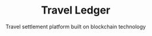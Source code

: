 ---
layout: project
order: 1
case_study: true
dlc: true
title: Travel Ledger
subtitle: Travel settlement platform built on blockchain technology
industry: Travel
summary: Travel Ledger is a billing and settlement platform for the travel industry, that provides a single source of truth for the purchasing process for non-air travel along the entire distribution chain.
link: https://travelledger.org/


deliverables: Blockchain-based billing and settlement platform

challenge-diagram: true
challenge: 
    - lead: The reconciliation process within the travel sector is complicated, time-consuming, and impacts cost for travel companies and suppliers.
    - paragraph: Travel companies work with numerous suppliers and will often be required to sift through hundreds of statements and invoices from suppliers to settle payments. A further problem is that these invoices and statements come in varying formats, and every supplier wants to be paid in different ways. This creates a lot of problems for when travel companies are reconciling their statements with bookings and there is no match.

delivery:
    - item: 
        - paragraph: Travel Ledger wanted to simplify the reconciliation process and approached Applied Blockchain to develop a blockchain-based solution. They wanted to use blockchain and smart contracts to replace the existing billing, reconciliation, and settlement process with a quick, easy and inexpensive solution to transact non-airline travel services.
        - paragraph: Applied Blockchain developed a proof of concept for Travel Ledger – to provide a decentralised platform where travel agents, tour operators, accommodation wholesalers, hotel companies, car rental suppliers, cruise companies and any similar travel company can access a shared ledger and a shared repository of documents. The ledger is used to track transactions for all connected intermediaries and suppliers in real-time.
    - item: 
        - paragraph: The Travel Ledger platform will allow payment records between buyers and sellers to be stored in a shared, decentralised and authenticated ledger. This establishes a “single source of truth” for all parties. The platform will also be connected to financial and payment systems to support and record payments in a secure and transparent manner.
        - paragraph: An easy-to-integrate API will also be made available for all travel companies to use and integrate with – thus, enabling automated reconciliation and/or settlement without the need for the existing business processes to change.

results:
    - paragraph: Industry adoption of the Travel Ledger platform will provide a shared ledger enabling a host of business processes to be fully integrated with back office and reservation systems.

results-icons:
    - image: icon-invoice
      title: Supplier invoice reconciliation
      body: Invoice is recorded in a single format, for the back office system to automatically read and reconcile
    - image: icon-commission
      title: Commission payments to agents and hotels
      body: As the booking is recorded on the platform, the expected seller commission is calculated and the payment is processed
    - image: icon-payment
      title: Payment reconciliation
      body: All payments are processed and all transactions are recorded on the Travel Ledger platform. This enables the receiving entity to automatically check and reconcile incoming payments against the relevant invoices/transactions

results-comment:
    With a decentralised platform, the end-to-end administration process is transparent and payments costs are minimised and optimised. The hours wasted on reconciliation are reduced to almost nil, empowering everyone in the distribution chain to focus on what they do best – serving customers.

testimonial:
    - quote: In Applied Blockchain we found a development partner that not only was there to turn our requirements into reality, but also acted as a consultant, helping us fill the knowledge gap between traditional development and the new Blockchain world. Especially in the initial phases of a project, this added value is invaluable.
      author: Roberto Da Re
      position: Founder
      company: Travel Ledger
---